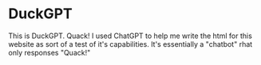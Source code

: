 # DuckGPT
This is DuckGPT. Quack!
I used ChatGPT to help me write the html for this website as sort of a test of it's capabilities.
It's essentially a "chatbot" rhat only responses "Quack!"
